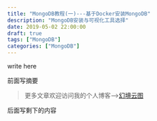 ```yaml
---
title: "MongoDB教程(一)---基于Docker安装MongoDB"
description: "MongoDB安装与可视化工具选择"
date: 2019-05-02 22:00:00
draft: true
tags: ["MongoDB"]
categories: ["MongoDB"]
---
```


write here

前面写摘要

<!--more-->

> 更多文章欢迎访问我的个人博客-->[幻境云图](https://www.lixueduan.com/)

后面写剩下的内容